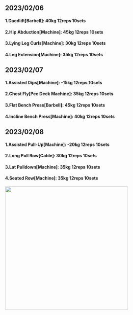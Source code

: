 ## 2023/02/06
#### 1.Daedlift\[Barbell\]: 40kg 12reps 10sets
#### 2.Hip Abduction\[Machine\]: 45kg 12reps 10sets
#### 3.Lying Leg Curls\[Machine\]: 30kg 12reps 10sets
#### 4.Leg Extension\[Machine\]: 35kg 12reps 10sets

## 2023/02/07
#### 1.Assisted Dips\[Machine\]: -15kg 12reps 10sets
#### 2.Chest Fly\[Pec Deck Machine\]: 35kg 12reps 10sets
#### 3.Flat Bench Press\[Barbell\]: 45kg 12reps 10sets
#### 4.Incline Bench Press\[Machine\]: 40kg 12reps 10sets

## 2023/02/08
#### 1.Assisted Pull-Up\[Machine\]: -20kg 12reps 10sets
#### 2.Long Pull Row\[Cable\]: 30kg 12reps 10sets
#### 3.Lat Pulldown\[Machine\]: 35kg 12reps 10sets
#### 4.Seated Row\[Machine\]: 35kg 12reps 10sets

<img src='../_resources/__075.png' width='400px' />

